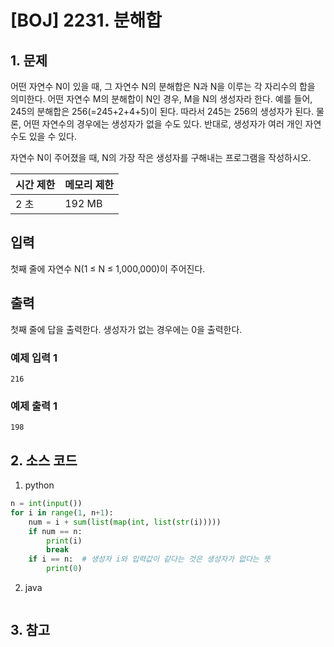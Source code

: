 # [BOJ] 2231. 분해합

## 1. 문제

어떤 자연수 N이 있을 때, 그 자연수 N의 분해합은 N과 N을 이루는 각 자리수의 합을 의미한다. 어떤 자연수 M의 분해합이 N인 경우, M을 N의 생성자라 한다. 예를 들어, 245의 분해합은 256(=245+2+4+5)이 된다. 따라서 245는 256의 생성자가 된다. 물론, 어떤 자연수의 경우에는 생성자가 없을 수도 있다. 반대로, 생성자가 여러 개인 자연수도 있을 수 있다.

자연수 N이 주어졌을 때, N의 가장 작은 생성자를 구해내는 프로그램을 작성하시오.

| 시간 제한 | 메모리 제한 |
|:------|:-------| 
| 2 초   | 192 MB |


## 입력

첫째 줄에 자연수 N(1 ≤ N ≤ 1,000,000)이 주어진다.

## 출력

첫째 줄에 답을 출력한다. 생성자가 없는 경우에는 0을 출력한다.

### 예제 입력 1

```
216
```

### 예제 출력 1

```
198
```




## 2. 소스 코드

1. python

```python
n = int(input())
for i in range(1, n+1):
    num = i + sum(list(map(int, list(str(i)))))
    if num == n:
        print(i)
        break
    if i == n:  # 생성자 i와 입력값이 같다는 것은 생성자가 없다는 뜻
        print(0)
```

2. java

```java

```


## 3. 참고

```

```



